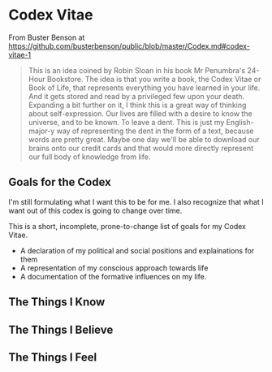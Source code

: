 # Codex Vitae

From Buster Benson at https://github.com/busterbenson/public/blob/master/Codex.md#codex-vitae-1

> This is an idea coined by Robin Sloan in his book Mr Penumbra's 24-Hour Bookstore. The idea is that you write a book, the Codex Vitae or Book of Life, that represents everything you have learned in your life. And it gets stored and read by a privileged few upon your death. Expanding a bit further on it, I think this is a great way of thinking about self-expression. Our lives are filled with a desire to know the universe, and to be known. To leave a dent. This is just my English-major-y way of representing the dent in the form of a text, because words are pretty great. Maybe one day we'll be able to download our brains onto our credit cards and that would more directly represent our full body of knowledge from life.

## Goals for the Codex

I'm still formulating what I want this to be for me. I also recognize that what I want out of this
codex is going to change over time.

This is a short, incomplete, prone-to-change list of goals for my Codex Vitae.

- A declaration of my political and social positions and explainations for them
- A representation of my conscious approach towards life
- A documentation of the formative influences on my life.

## The Things I Know

## The Things I Believe

## The Things I Feel
